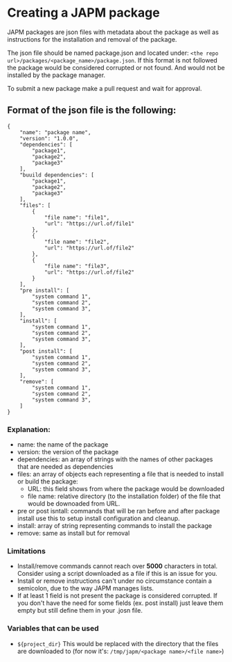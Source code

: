 # Creating a JAPM package

JAPM packages are json files with metadata about the package as well as instructions for the installation and removal of the package.

The json file should be named package.json and located under:
`<the repo url>/packages/<package_name>/package.json`.
If this format is not followed the package would be considered corrupted or not found. And would not be installed by the package manager.

To submit a new package make a pull request and wait for approval.

## Format of the json file is the following:

```
{
	"name": "package name",
	"version": "1.0.0",
	"dependencies": [
		"package1",
		"package2",
		"package3"
	],
	"buuild dependencies": [
		"package1",
		"package2",
		"package3"
	],
	"files": [
		{
			"file name": "file1",
			"url": "https://url.of/file1"
		},
		{
			"file name": "file2",
			"url": "https://url.of/file2"
		},
		{
			"file name": "file3",
			"url": "https://url.of/file2"
		}
	],
	"pre install": [
		"system command 1",
		"system command 2",
		"system command 3",
	],
	"install": [
		"system command 1",
		"system command 2",
		"system command 3",
	],
	"post install": [
		"system command 1",
		"system command 2",
		"system command 3",
	],
	"remove": [
		"system command 1",
		"system command 2",
		"system command 3",
	]
}
```

### Explanation:

- name: the name of the package
- version: the version of the package
- dependencies: an array of strings with the names of other packages that are needed as dependencies
- files: an array of objects each representing a file that is needed to install or build the package:
	- URL: this field shows from where the package would be downloaded
	- file name: relative directory (to the installation folder) of the file that would be downoaded from URL.
- pre or post isntall: commands that will be ran before and after package install use this to setup install configuration and cleanup.
- install: array of string representing commands to install the package
- remove: same as install but for removal


### Limitations
- Install/remove commands cannot reach over **5000** characters in total. Consider using a script downloaded as a file if this is an issue for you.
- Install or remove instructions can't under no circumstance contain a semicolon, due to the way JAPM manages lists.
- If at least 1 field is not present the package is considered corrupted. If you don't have the need for some fields (ex. post install) just leave them empty but still define them in your .josn file.

### Variables that can be used 

- `${project_dir}` This would be replaced with the directory that the files are downloaded to (for now it's: `/tmp/japm/<package name>/<file name>`)

